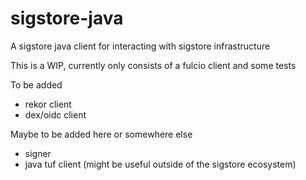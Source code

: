# sigstore-java
A sigstore java client for interacting with sigstore infrastructure

This is a WIP, currently only consists of a fulcio client and some tests

To be added
- rekor client
- dex/oidc client

Maybe to be added here or somewhere else
- signer
- java tuf client (might be useful outside of the sigstore ecosystem)
